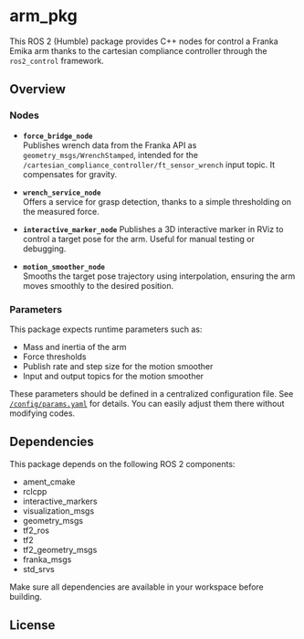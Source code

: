 # arm_pkg
This ROS 2 (Humble) package provides C++ nodes for control a Franka Emika arm thanks to the cartesian compliance controller through the `ros2_control` framework.

## Overview

### Nodes

- **`force_bridge_node`**  
  Publishes wrench data from the Franka API as `geometry_msgs/WrenchStamped`, intended for the `/cartesian_compliance_controller/ft_sensor_wrench` input topic. It compensates for gravity.

- **`wrench_service_node`**  
  Offers a service for grasp detection, thanks to a simple thresholding on the measured force.

- **`interactive_marker_node`**
  Publishes a 3D interactive marker in RViz to control a target pose for the arm. Useful for manual testing or debugging.

- **`motion_smoother_node`**  
  Smooths the target pose trajectory using interpolation, ensuring the arm moves smoothly to the desired position.

### Parameters

This package expects runtime parameters such as:
- Mass and inertia of the arm
- Force thresholds
- Publish rate and step size for the motion smoother
- Input and output topics for the motion smoother

These parameters should be defined in a centralized configuration file. See [`/config/params.yaml`](https://github.com/maxxlef/arm_ws/blob/main/src/arm_pkg/config/params.yaml) for details.
You can easily adjust them there without modifying codes.


## Dependencies

This package depends on the following ROS 2 components:

- ament_cmake
- rclcpp
- interactive_markers
- visualization_msgs
- geometry_msgs
- tf2_ros
- tf2
- tf2_geometry_msgs
- franka_msgs
- std_srvs

Make sure all dependencies are available in your workspace before building.

## License

